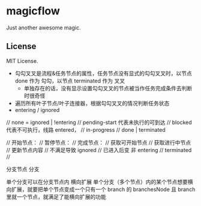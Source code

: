 # magicflow

Just another awesome magic.

## License

MIT License.

- 勾勾叉叉是流程&任务节点的属性，任务节点没有显式的勾勾叉叉时，以节点 done 作为 勾勾，以节点 terminated 作为 叉叉
  - 单独存在的话，没有显示设置勾勾叉叉的节点被当作任务完成条件去判断时很奇怪
- 遍历所有叶子节点/叶子连接器，根据勾勾叉叉的情况判断任务状态
- entering / ignored

// none = ignored | !entering
// pending-start 代表未执行的可到达
// blocked 代表不可执行，线路 entered，
// in-progress
// done | terminated

// 开始节点：
// 暂停节点：
// 完成节点：
// 获取可开始节点
// 获取进行中节点
// 更新节点内容
// 不满足导致 ignored
// 已进入后变 非 entering
// terminated
//

分支节点
分支

单个分支可以在分支节点内 横向扩展
单个分支（多个节点）内的某个节点想要横向扩展，就要把单个节点变成一个只有一个 branch 的 branchesNode 且 branch 里就一个节点，就满足了能横向扩展的功能
